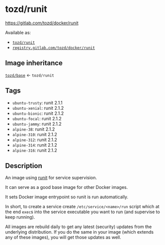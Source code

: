 # tozd/runit

<https://gitlab.com/tozd/docker/runit>

Available as:

- [`tozd/runit`](https://hub.docker.com/r/tozd/runit)
- [`registry.gitlab.com/tozd/docker/runit`](https://gitlab.com/tozd/docker/runit/container_registry)

## Image inheritance

[`tozd/base`](https://gitlab.com/tozd/docker/base) ← `tozd/runit`

## Tags

- `ubuntu-trusty`: runit 2.1.1
- `ubuntu-xenial`: runit 2.1.2
- `ubuntu-bionic`: runit 2.1.2
- `ubuntu-focal`: runit 2.1.2
- `ubuntu-jammy`: runit 2.1.2
- `alpine-38`: runit 2.1.2
- `alpine-310`: runit 2.1.2
- `alpine-312`: runit 2.1.2
- `alpine-314`: runit 2.1.2
- `alpine-316`: runit 2.1.2

## Description

An image using [runit](http://smarden.org/runit/) for service supervision.

It can serve as a good base image for other Docker images.

It sets Docker image entrypoint so runit is run automatically.

In short, to create a service create `/etc/service/<name>/run` script which at the end
`exec`s into the service executable you want to run (and supervise to keep running).

All images are rebuild daily to get any latest (security) updates from
the underlying distribution.
If you do the same in your image (which extends any of these images), you will
get those updates as well.
